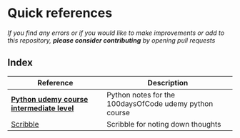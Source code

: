 # Quick references

_If you find any errors or if you would like to make improvements or add to this repository, **please consider contributing** by opening pull requests_

## Index

<!-- index table -->

| Reference                                                              | Description                                                            |
| ---------------------------------------------------------------------- | ---------------------------------------------------------------------- |
| **[Python udemy course intermediate level](./Intermediate.md)**                                     | Python notes for the 100daysOfCode udemy python course                 |
| [Scribble](./scribble.md) | Scribble for noting down thoughts |
